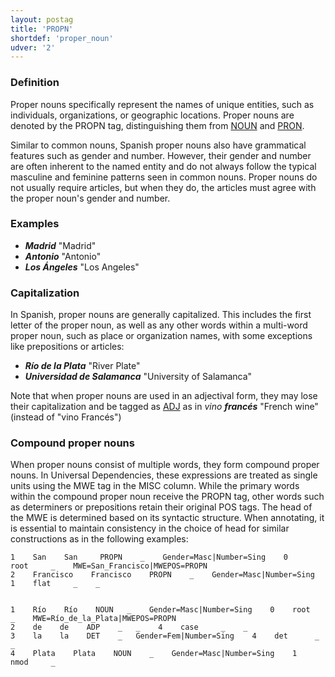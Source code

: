```yaml
---
layout: postag
title: 'PROPN'
shortdef: 'proper_noun'
udver: '2'
---
```


### Definition
Proper nouns specifically represent the names of unique entities, such as individuals, organizations, or geographic locations. Proper nouns are denoted by the PROPN tag, distinguishing them from [NOUN]() and [PRON]().

Similar to common nouns, Spanish proper nouns also have grammatical features such as gender and number. However, their gender and number are often inherent to the named entity and do not always follow the typical masculine and feminine patterns seen in common nouns. Proper nouns do not usually require articles, but when they do, the articles must agree with the proper noun's gender and number.

### Examples

*  _<b>Madrid</b>_ "Madrid"
* _<b>Antonio</b>_ "Antonio"
* _<b>Los Ángeles</b>_ "Los Angeles"


### Capitalization

In Spanish, proper nouns are generally capitalized. This includes the first letter of the proper noun, as well as any other words within a multi-word proper noun, such as place or organization names, with some exceptions like prepositions or articles:

* _<b>Río de la Plata</b>_ "River Plate"
* _<b>Universidad de Salamanca</b>_ "University of Salamanca"

Note that when proper nouns are used in an adjectival form, they may lose their capitalization and be tagged as [ADJ]() as in _vino <b>francés</b>_ "French wine" (instead of "vino Francés")

### Compound proper nouns

When proper nouns consist of multiple words, they form compound proper nouns. In Universal Dependencies, these expressions are treated as single units using the MWE tag in the MISC column. While the primary words within the compound proper noun receive the PROPN tag, other words such as determiners or prepositions retain their original POS tags. The head of the MWE is determined based on its syntactic structure. When annotating, it is essential to maintain consistency in the choice of head for similar constructions as in the following examples:

    1    San    San     PROPN    _    Gender=Masc|Number=Sing    0     root     _    MWE=San_Francisco|MWEPOS=PROPN
    2    Francisco    Francisco    PROPN    _    Gender=Masc|Number=Sing    1    flat     _    _


    1    Río    Río    NOUN   _    Gender=Masc|Number=Sing    0    root     _    MWE=Río_de_la_Plata|MWEPOS=PROPN
    2    de    de    ADP    _   _    4    case     _    _
    3    la    la    DET    _   Gender=Fem|Number=Sing    4    det      _	  _
    4    Plata    Plata    NOUN    _    Gender=Masc|Number=Sing    1    nmod     _
<!-- Interlanguage links updated Ne 5. května 2024, 18:19:40 CEST -->
